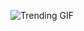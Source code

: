 ![Trending GIF](https://media1.giphy.com/media/v1.Y2lkPThiYjIxNzcyd2xuZ2w3cGdiY3o5OWYxbzZvcnprZXpzMGd1NHhlb3Ewb2gzNnlqbCZlcD12MV9naWZzX3NlYXJjaCZjdD1n/YQitE4YNQNahy/giphy.gif)

